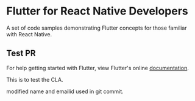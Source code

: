 # Flutter for React Native Developers

A set of code samples demonstrating Flutter concepts for those familiar with React Native.

## Test PR

For help getting started with Flutter, view Flutter's online
[documentation](http://flutter.io/).

This is to test the CLA. 

modified name and emailid used in git commit.
